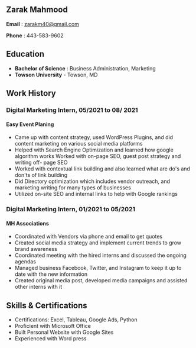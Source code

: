 ## Zarak Mahmood
**Email** : zarakm40@gmail.com

**Phone** : 443-583-9602

## Education
* **Bachelor of Science** : Business Administration, Marketing
* **Towson University**   - Towson, MD

## Work History

### Digital Marketing Intern, 05/2021 to 08/ 2021

#### Easy Event Planing 
- Came up with content strategy, used WordPress Plugins, and did content marketing on various social media
platforms 
- Helped with Search Engine Optimization and learned how google algorithm works Worked with on-page
SEO, guest post strategy and writing off- page SEO
- Worked with contextual link building and also learned what are do's and don'ts of link building
- Did Directory optimization which includes vendor outreach, and marketing writing for many types of
businesses
- Utilized on-site SEO and internal links to help with Google rankings

### Digital Marketing Intern, 01/2021 to 05/2021

#### MH Associations
- Coordinated with Vendors via phone and email to get quotes
- Created social media strategy and implement current trends to grow brand awareness
- Coordinated meeting with the hired interns and discussed the ongoing agendas
- Managed business Facebook, Twitter, and Instagram to keep it up to date with the new information
- Created original media post, developed media campaigns and assisted other interns with it

## Skills & Certifications
- Certifications: Excel, Tableau, Google Ads, Python
- Proficient with Microsoft Office
- Built Personal Website with Google Sites
- Experienced with Word press
